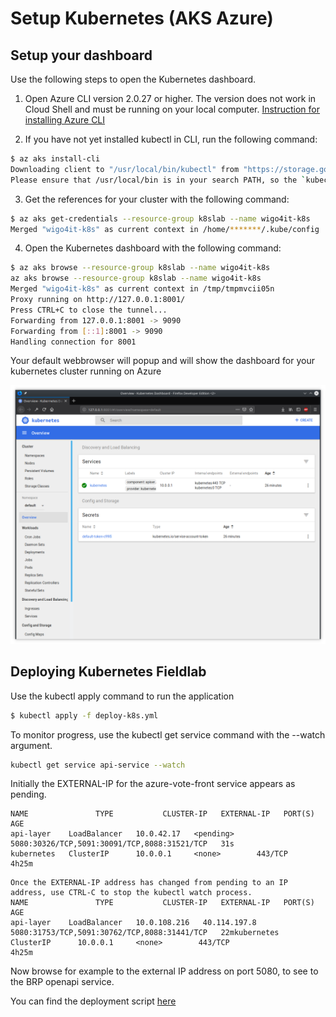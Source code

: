 # Setup Kubernetes (AKS Azure)

## Setup your dashboard

Use the following steps to open the Kubernetes dashboard.

1. Open Azure CLI version 2.0.27 or higher. The version does not work in Cloud Shell and must be running on your local computer. [Instruction for installing Azure CLI](https://docs.microsoft.com/nl-nl/cli/azure/install-azure-cli?view=azure-cli-latest)

2. If you have not yet installed kubectl in CLI, run the following command:

```bash
$ az aks install-cli
Downloading client to "/usr/local/bin/kubectl" from "https://storage.googleapis.com/kubernetes-release/release/v1.12.0/bin/linux/amd64/kubectl"
Please ensure that /usr/local/bin is in your search PATH, so the `kubectl` command can be found.
```
3. Get the references for your cluster with the following command:

```bash
$ az aks get-credentials --resource-group k8slab --name wigo4it-k8s
Merged "wigo4it-k8s" as current context in /home/*******/.kube/config
```

4. Open the Kubernetes dashboard with the following command:

```bash
$ az aks browse --resource-group k8slab --name wigo4it-k8s
az aks browse --resource-group k8slab --name wigo4it-k8s
Merged "wigo4it-k8s" as current context in /tmp/tmpmvcii05n
Proxy running on http://127.0.0.1:8001/
Press CTRL+C to close the tunnel...
Forwarding from 127.0.0.1:8001 -> 9090
Forwarding from [::1]:8001 -> 9090
Handling connection for 8001
```

Your default webbrowser will popup and will show the dashboard for your kubernetes cluster running on Azure

![k8s dashboard](./doc/k8s-dashboard.png)

## Deploying Kubernetes Fieldlab

Use the kubectl apply command to run the application

```bash
$ kubectl apply -f deploy-k8s.yml
```
To monitor progress, use the kubectl get service command with the --watch argument.

```bash
kubectl get service api-service --watch
```
Initially the EXTERNAL-IP for the azure-vote-front service appears as pending.

```pre
NAME               TYPE           CLUSTER-IP   EXTERNAL-IP   PORT(S)        AGE
api-layer    LoadBalancer   10.0.42.17   <pending>     5080:30326/TCP,5091:30091/TCP,8088:31521/TCP   31s
kubernetes   ClusterIP      10.0.0.1     <none>        443/TCP                                        4h25m
```
```pre
Once the EXTERNAL-IP address has changed from pending to an IP address, use CTRL-C to stop the kubectl watch process.
NAME               TYPE           CLUSTER-IP   EXTERNAL-IP   PORT(S)        AGE
api-layer    LoadBalancer   10.0.108.216   40.114.197.8   5080:31753/TCP,5091:30762/TCP,8088:31441/TCP   22mkubernetes   ClusterIP      10.0.0.1     <none>        443/TCP                                        4h25m
```

Now browse for example to the external IP address on port 5080, to see to the BRP openapi service.

You can find the deployment script [here](./deploy-k8s.yml)

